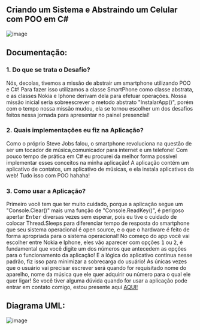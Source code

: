 ## Criando um Sistema e Abstraindo um Celular com POO em C#
![image](https://github.com/LucasAdao/Celulares-tipos/assets/100219854/e931cb55-6d0f-46f9-9947-b1999eafee15)
## Documentação:
<h3>1. Do que se trata o Desafio?</h3>
<p>Nós, decolas, tivemos a missão de abstrair um smartphone utilizando POO e C#! Para fazer isso utilizamos a classe SmartPhone como classe abstrata, e as classes Nokia e Iphone derivam dela para efetuar operações. Nossa missão inicial seria sobreescrever o metodo abstrato "InstalarApp()", porém com o tempo nossa missão mudou, ela se tornou escolher um dos desafios feitos nessa jornada para apresentar no painel presencial!</p>
<h3>2. Quais implementações eu fiz na Aplicação?</h3>
<p>Como o próprio Steve Jobs falou, o smartphone revoluciona na questão de ser um tocador de música,comunicador para internet e um telefone! Com pouco tempo de prática em C# eu procurei da melhor forma possível implementar esses conceitos na minha aplicação! A aplicação contém um aplicativo de contatos, um aplicativo de músicas, e ela instala aplicativos da web! Tudo isso com POO hahaha!</p>
<h3>3. Como usar a Aplicação?</h3>
<p>Primeiro você tem que ter muito cuidado, porque a aplicação segue um "Console.Clear()" mais uma função de "Console.ReadKey()", é perigoso apertar <kbd>Enter</kbd> diversas vezes sem esperar, pois eu tive o cuidado de colocar Thread.Sleeps para diferenciar tempo de resposta do smartphone que seu sistema operacional é open source, e o que o hardware é feito de forma apropriada para o sistema operacional! No começo do app você vai escolher entre Nokia e Iphone, eles vão aparecer com opções <kbd>1</kbd> ou <kbd>2</kbd>, é fundamental que você digite um dos números que antecedem as opções para o funcionamento da aplicação! E a lógica do aplicativo continua nesse padrão, fiz isso para minimizar a sobrecarga do usuário! As únicas vezes que o usuário vai precisar escrever será quando for requisitado nome do aparelho, nome da música que ele quer adquirir ou número para o qual ele quer ligar! Se você tiver alguma dúvida quando for usar a aplicação pode entrar em contato comigo, estou presente aqui <a target="_blank" href="https://www.linkedin.com/in/l-ucas/">AQUI!</a></p>

## Diagrama UML:
![image](https://github.com/LucasAdao/Celulares-tipos/assets/100219854/5f8b2ccf-536d-4a6b-9960-6ede55bc8abe)
